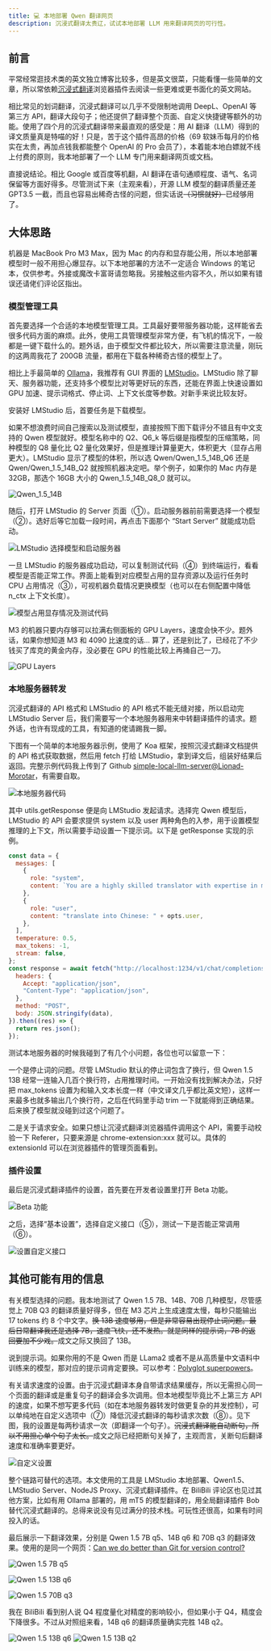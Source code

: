 ```yaml
---
title: 💻 本地部署 Qwen 翻译网页
description: 沉浸式翻译太贵辽，试试本地部署 LLM 用来翻译网页的可行性。
---
```


## 前言

平常经常逛技术类的英文独立博客比较多，但是英文很菜，只能看懂一些简单的文章，所以常依赖[沉浸式翻译](https://immersivetranslate.com/)浏览器插件去阅读一些更难或更书面化的英文网站。

相比常见的划词翻译，沉浸式翻译可以几乎不受限制地调用 DeepL、OpenAI 等第三方 API，翻译大段句子；他还提供了翻译整个页面、自定义快捷键等额外的功能。使用了四个月的沉浸式翻译带来最直观的感受是：用 AI 翻译（LLM）得到的译文质量真是特喵的好！只是，苦于这个插件高昂的价格（69 软妹币每月的价格实在太贵，再加点钱我都能整个 OpenAI 的 Pro 会员了），本着能本地白嫖就不线上付费的原则，我本地部署了一个 LLM 专门用来翻译网页或文档。

直接说结论。相比 Google 或百度等机翻，AI 翻译在语句通顺程度、语气、名词保留等方面好得多。尽管测试下来（主观来看），开源 LLM 模型的翻译质量还差 GPT3.5 一截，而且也容易出稀奇古怪的问题，但实话说<del>（习惯就好）</del>已经够用了。

## 大体思路

机器是 MacBook Pro M3 Max，因为 Mac 的内存和显存能公用，所以本地部署模型时一般不用担心爆显存。以下本地部署的方法不一定适合 Windows 的笔记本，仅供参考。外接或魔改卡富哥请忽略我。另接触这些内容不久，所以如果有错误还请佬们评论区指出。

### 模型管理工具

首先要选择一个合适的本地模型管理工具。工具最好要带服务器功能，这样能省去很多代码方面的麻烦。此外，使用工具管理模型非常方便，有飞机的情况下，一般都是一键下载什么的。题外话，由于模型文件都比较大，所以需要注意流量，刚玩的这两周我花了 200GB 流量，都用在下载各种稀奇古怪的模型上了。

<!-- 最简单的管理工具是 。安装好之后，直接在终端输入 `ollama run qwen:7b` 就可以把 Qwen 7B 模型跑起来；如果想启动 Ollama 自带的服务器，也只需要 `ollama server` 一键启动。 -->

相比上手最简单的 [Ollama](https://ollama.com/)，我推荐有 GUI 界面的 [LMStudio](https://lmstudio.ai/)。LMStudio 除了聊天、服务器功能，还支持多个模型比对等更好玩的东西，还能在界面上快速设置如 GPU 加速、提示词格式、停止词、上下文长度等参数。对新手来说比较友好。

安装好 LMStudio 后，首要任务是下载模型。

如果不想浪费时间自己搜索以及测试模型，直接按照下图下载评分不错且有中文支持的 Qwen 模型就好。模型名称中的 Q2、Q6_k 等后缀是指模型的压缩策略，同种模型的 Q8 量化比 Q2 量化效果好，但是推理计算量更大，体积更大（显存占用更大）。LMStudio 显示了模型的体积，所以选 Qwen/Qwen_1.5_14B_Q6 还是 Qwen/Qwen_1.5_14B_Q2 就按照机器决定吧。举个例子，如果你的 Mac 内存是 32GB，那选个 16GB 大小的 Qwen_1.5_14B_Q8_0 就可以。

![Qwen_1.5_14B](https://mgear-image.oss-cn-shanghai.aliyuncs.com/image/other/202403280109446.png)

随后，打开 LMStudio 的 Server 页面（①）。启动服务器前前需要选择一个模型（②）。选好后等它加载一段时间，再点击下面那个 “Start Server” 就能成功启动。

![LMStudio 选择模型和启动服务器](https://mgear-image.oss-cn-shanghai.aliyuncs.com/image/other/202403252136846.png)

一旦 LMStudio 的服务器成功启动，可以复制测试代码（④）到终端运行，看看模型是否能正常工作。界面上能看到对应模型占用的显存资源以及运行任务时 CPU 占用情况（③），可视机器负载情况更换模型（也可以在右侧配置中降低 n_ctx 上下文长度）。

![模型占用显存情况及测试代码](https://mgear-image.oss-cn-shanghai.aliyuncs.com/image/other/202403252141022.png)

M3 的机器只要内存够可以拉满右侧面板的 GPU Layers，速度会快不少。题外话，如果你想知道 M3 和 4090 比速度的话... 算了，还是别比了，已经花了不少钱买了库克的黄金内存，没必要在 GPU 的性能比较上再捅自己一刀。

![GPU Layers](https://mgear-image.oss-cn-shanghai.aliyuncs.com/image/other/202403252146203.png)

### 本地服务器转发

沉浸式翻译的 API 格式和 LMStudio 的 API 格式不能无缝对接，所以启动完 LMStudio Server 后，我们需要写一个本地服务器用来中转翻译插件的请求。题外话，也许有现成的工具，有知道的佬请踢我一脚。

下图有一个简单的本地服务器示例，使用了 Koa 框架，按照沉浸式翻译文档提供的 API 格式获取数据，然后用 fetch 打给 LMStudio，拿到译文后，组装好结果后返回。完整示例代码我上传到了 Github [simple-local-llm-server@Lionad-Morotar](https://github.com/Lionad-Morotar/simple-local-llm-server/tree/main/packages)，有需要自取。

![本地服务器代码](https://mgear-image.oss-cn-shanghai.aliyuncs.com/image/other/202403252203402.png)

其中 utils.getResponse 便是向 LMStudio 发起请求。选择完 Qwen 模型后，LMStudio 的 API 会要求提供 system 以及 user 两种角色的入参，用于设置模型推理的上下文，所以需要手动设置一下提示词。以下是 getResponse 实现的示例。

```js
const data = {
  messages: [
    {
      role: "system",
      content: `You are a highly skilled translator with expertise in many languages. Your task is to translate any provided text and translate it into ${targetLang} while preserving the meaning, tone, and nuance of the original text. Please maintain proper grammar, spelling, and punctuation in the translated version. Only include the translated text and do not include any additional information, explanations, or unrelated content. For example, user input "Ask HN: Can we do better than Git for version control?", you return, 来自 Hacker News 的问题: 在版本控制方面，我们能做得比 Git 更好吗？`,
    },
    {
      role: "user",
      content: "translate into Chinese: " + opts.user,
    },
  ],
  temperature: 0.5,
  max_tokens: -1,
  stream: false,
};
const response = await fetch("http://localhost:1234/v1/chat/completions", {
  headers: {
    Accept: "application/json",
    "Content-Type": "application/json",
  },
  method: "POST",
  body: JSON.stringify(data),
}).then((res) => {
  return res.json();
});
```

测试本地服务器的时候我碰到了有几个小问题，各位也可以留意一下：

一个是停止词的问题。尽管 LMStudio 默认的停止词包含了换行，但 Qwen 1.5 13B 经常一连输入几百个换行符，占用推理时间。一开始没有找到解决办法，只好把 max_tokens 设置为和输入文本长度一样（中文译文几乎都比英文短），这样一来最多也就多输出几个换行符，之后在代码里手动 trim 一下就能得到正确结果。后来换了模型就没碰到过这个问题了。

二是关于请求安全。如果只想让沉浸式翻译浏览器插件调用这个 API，需要手动校验一下 Referer，只要来源是 chrome-extension:xxx 就可以。具体的 extensionId 可以在浏览器插件的管理页面看到。

### 插件设置

最后是沉浸式翻译插件的设置，首先要在开发者设置里打开 Beta 功能。

![Beta 功能](https://mgear-image.oss-cn-shanghai.aliyuncs.com/image/other/202403252311878.png)

之后，选择“基本设置”，选择自定义接口（⑤），测试一下是否能正常调用（⑥）。

![设置自定义接口](https://mgear-image.oss-cn-shanghai.aliyuncs.com/image/other/202403252313270.png)

## 其他可能有用的信息

有关模型选择的问题。我本地测试了 Qwen 1.5 7B、14B、70B 几种模型，尽管感觉上 70B Q3 的翻译质量好得多，但在 M3 芯片上生成速度太慢，每秒只能输出 17 tokens 约 8 个中文字。<del>换 13B 速度够用，但是非常容易出现停止词问题。最后日常翻译我还是选择 7B，速度飞快，还不发热。就是同样的提示词，7B 的返回要加不少戏。</del>成文之际又换回了 13B。

说到提示词。如果你用的不是 Qwen 而是 LLama2 或者不是从高质量中文语料中训练来的模型，那对应的提示词肯定要换。可以参考：[Polyglot superpowers](https://docs.anthropic.com/claude/page/polyglot-superpowers)。

有关请求速度的设置。由于沉浸式翻译本身自带请求结果缓存，所以无需担心同一个页面的翻译或是重复句子的翻译会多次调用。但本地模型毕竟比不上第三方 API 的速度，如果不想写更多代码（如在本地服务器转发时做更复杂的并发控制），可以单纯地在自定义选项中（⑦）降低沉浸式翻译的每秒请求次数（⑧）。见下图，我的设置是每两秒请求一次（即翻译一个句子）。<del>沉浸式翻译能自动断句，所以不用担心单个句子太长。</del>成文之际已经把断句关掉了，主观而言，关断句后翻译速度和准确率要更好。

![自定义设置](https://mgear-image.oss-cn-shanghai.aliyuncs.com/image/other/202403252327002.png)

整个链路可替代的选项。本文使用的工具是 LMStudio 本地部署、Qwen1.5、LMStudio Server、NodeJS Proxy、沉浸式翻译插件。在 BiliBili 评论区也见过其他方案，比如有用 Ollama 部署的，用 mT5 的模型翻译的，用全局翻译插件 Bob 替代沉浸式翻译的。总得来说没有见过满分的技术栈。可玩性还很高，如果有时间投入的话。

最后展示一下翻译效果，分别是 Qwen 1.5 7B q5、14B q6 和 70B q3 的翻译效果。使用的是同一个网页：[Can we do better than Git for version control?](https://news.ycombinator.com/item?id=38590080)

![Qwen 1.5 7B q5](https://mgear-image.oss-cn-shanghai.aliyuncs.com/image/other/202403260041970.png)

![Qwen 1.5 13B q6](https://mgear-image.oss-cn-shanghai.aliyuncs.com/image/other/202403270940123.png)

![Qwen 1.5 70B q3](https://mgear-image.oss-cn-shanghai.aliyuncs.com/image/other/202403260024163.png)

我在 BiliBili 看到别人说 Q4 程度量化对精度的影响较小，但如果小于 Q4，精度会下降很多。不过从对照组来看，14B q6 的翻译质量确实完胜 14B q2。

![Qwen 1.5 13B q6](https://mgear-image.oss-cn-shanghai.aliyuncs.com/image/other/202403270940123.png)
![Qwen 1.5 13B q2](https://mgear-image.oss-cn-shanghai.aliyuncs.com/image/other/202403260038947.png)

<!-- ![](https://mgear-image.oss-cn-shanghai.aliyuncs.com/image/other/202403270911039.png)
![](https://mgear-image.oss-cn-shanghai.aliyuncs.com/image/other/202403270913548.png) -->
